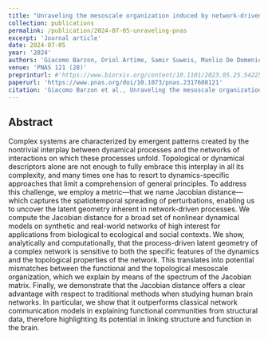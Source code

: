 ```yaml
---
title: "Unraveling the mesoscale organization induced by network-driven processes"
collection: publications
permalink: /publication/2024-07-05-unraveling-pnas
excerpt: 'Journal article'
date: 2024-07-05
year: '2024'
authors: 'Giacomo Barzon, Oriol Artime, Samir Suweis, Manlio De Domenico'
venue: 'PNAS 121 (28)'
preprinturl: #'https://www.biorxiv.org/content/10.1101/2023.05.25.542259.abstract'
paperurl: 'https://www.pnas.org/doi/10.1073/pnas.2317608121'
citation: 'Giacomo Barzon et al., Unraveling the mesoscale organization induced by network-driven processes. PNAS 121(28),e2317608121(2024). DOI:10.1073/pnas.2317608121'
---
```


## Abstract
Complex systems are characterized by emergent patterns created by the nontrivial interplay between dynamical processes and the networks of interactions on which these processes unfold. Topological or dynamical descriptors alone are not enough to fully embrace this interplay in all its complexity, and many times one has to resort to dynamics-specific approaches that limit a comprehension of general principles. To address this challenge, we employ a metric—that we name Jacobian distance—which captures the spatiotemporal spreading of perturbations, enabling us to uncover the latent geometry inherent in network-driven processes. We compute the Jacobian distance for a broad set of nonlinear dynamical models on synthetic and real-world networks of high interest for applications from biological to ecological and social contexts. We show, analytically and computationally, that the process-driven latent geometry of a complex network is sensitive to both the specific features of the dynamics and the topological properties of the network. This translates into potential mismatches between the functional and the topological mesoscale organization, which we explain by means of the spectrum of the Jacobian matrix. Finally, we demonstrate that the Jacobian distance offers a clear advantage with respect to traditional methods when studying human brain networks. In particular, we show that it outperforms classical network communication models in explaining functional communities from structural data, therefore highlighting its potential in linking structure and function in the brain.

